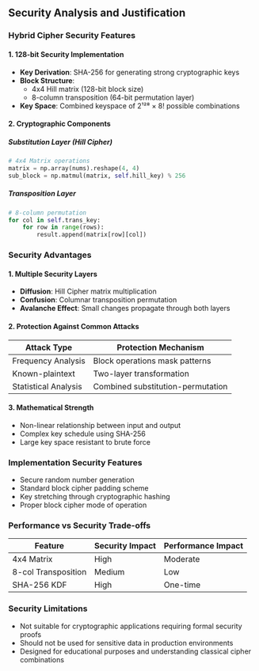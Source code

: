 ## Security Analysis and Justification

### Hybrid Cipher Security Features

#### 1. 128-bit Security Implementation

- **Key Derivation**: SHA-256 for generating strong cryptographic keys
- **Block Structure**:
  - 4x4 Hill matrix (128-bit block size)
  - 8-column transposition (64-bit permutation layer)
- **Key Space**: Combined keyspace of 2¹²⁸ × 8! possible combinations

#### 2. Cryptographic Components

##### Substitution Layer (Hill Cipher)

```python
# 4x4 Matrix operations
matrix = np.array(nums).reshape(4, 4)
sub_block = np.matmul(matrix, self.hill_key) % 256
```

##### Transposition Layer

```python
# 8-column permutation
for col in self.trans_key:
    for row in range(rows):
        result.append(matrix[row][col])
```

### Security Advantages

#### 1. Multiple Security Layers

- **Diffusion**: Hill Cipher matrix multiplication
- **Confusion**: Columnar transposition permutation
- **Avalanche Effect**: Small changes propagate through both layers

#### 2. Protection Against Common Attacks

| Attack Type          | Protection Mechanism              |
| -------------------- | --------------------------------- |
| Frequency Analysis   | Block operations mask patterns    |
| Known-plaintext      | Two-layer transformation          |
| Statistical Analysis | Combined substitution-permutation |

#### 3. Mathematical Strength

- Non-linear relationship between input and output
- Complex key schedule using SHA-256
- Large key space resistant to brute force

### Implementation Security Features

- Secure random number generation
- Standard block cipher padding scheme
- Key stretching through cryptographic hashing
- Proper block cipher mode of operation

### Performance vs Security Trade-offs

| Feature             | Security Impact | Performance Impact |
| ------------------- | --------------- | ------------------ |
| 4x4 Matrix          | High            | Moderate           |
| 8-col Transposition | Medium          | Low                |
| SHA-256 KDF         | High            | One-time           |

### Security Limitations

- Not suitable for cryptographic applications requiring formal security proofs
- Should not be used for sensitive data in production environments
- Designed for educational purposes and understanding classical cipher combinations
